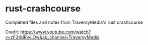 # rust-crashcourse
Completed files and notes from TraversyMedia's rust crashcourse

Credit: https://www.youtube.com/watch?v=zF34dRivLOw&ab_channel=TraversyMedia
